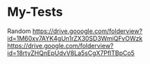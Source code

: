 # My-Tests
Random
https://drive.gooogle.com/folderview?id=1M60xv7AYK4gUn1rZX30SD3WmiQFvOWzk
https://drive.google.com/folderview?id=18rtyZHQnEpUdvV8La5sCgX7PflTBpCo5
